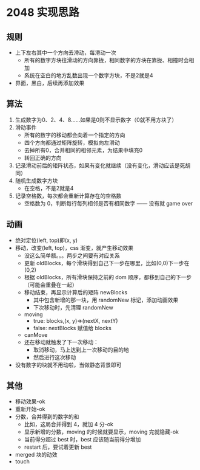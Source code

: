 # 2048 实现思路

## 规则
* 上下左右其中一个方向去滑动，每滑动一次
	* 所有的数字方块往滑动的方向靠拢，相同数字的方块在靠拢、相撞时会相加
	* 系统在空白的地方乱数出现一个数字方块，不是2就是4
* 界面，黑白，后续再添加效果


## 算法
1. 生成数字为0、2、4、8……如果是0则不显示数字（0就不用方块了）
2. 滑动事件
	* 所有的数字的移动都会向着一个指定的方向
	* 四个方向都通过矩阵旋转，模拟向左滑动
	* 去掉所有0，合并相同的相邻元素，为结果中填充0
	* 转回正确的方向
3. 记录滑动前后的矩阵状态，如果有变化就继续（没有变化，滑动应该是死胡同）
4. 随机生成数字方块
	* 在空格，不是2就是4
5. 记录空格数，每次都会重新计算存在的空格数
	* 空格数为 0，判断每行每列相邻是否有相同数字 —— 没有就 game over

## 动画
- 绝对定位(left, top)即(x, y)
- 移动，改变(left, top)，css 渐变，就产生移动效果
	- 没这么简单额。。。两步之间要有对应关系
	- 更新 oldBlocks，每个滑块得到自己下一步在哪里，比如(0,0)下一步在(0,2)
	- 根据 oldBlocks，所有滑块保持之前的 dom 顺序，都移到自己的下一步（可能会重叠在一起）
	- 移动结束，再显示计算后的矩阵 newBlocks
		- 其中包含新增的那一块，用 randomNew 标记，添加动画效果
		- 下次移动时，先清理 randomNew
	- moving
		- true: blocks,(x, y)=>(nextX, nextY)
		- false: nextBlocks 赋值给 blocks
	- canMove
	- 还在移动就触发了下一次移动：
		- 取消移动，马上达到上一次移动的目的地
		- 然后进行这次移动
- 没有数字的块就不用动啦，当做静态背景即可

## 其他
* 移动效果-ok
* 重新开始-ok
* 分数，合并得到的数字的和
	- 比如，这局合并得到 4，就加 4 分-ok
	- 显示新增的分数，moving 的时候就要显示，moving 完就隐藏-ok
	- 当前得分超过 best 时，best 应该随当前得分增加
	- restart 后，要试着更新 best
* merged 块的动效
* touch



